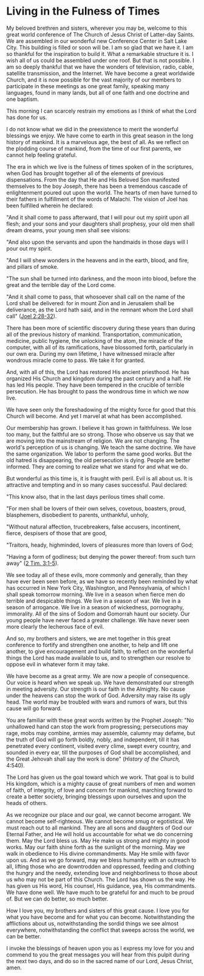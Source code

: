 # Living in the Fulness of Times

My beloved brethren and sisters, wherever you may be, welcome to this great
world conference of The Church of Jesus Christ of Latter-day Saints. We are
assembled in our wonderful new Conference Center in Salt Lake City. This
building is filled or soon will be. I am so glad that we have it. I am so
thankful for the inspiration to build it. What a remarkable structure it is. I
wish all of us could be assembled under one roof. But that is not possible. I
am so deeply thankful that we have the wonders of television, radio, cable,
satellite transmission, and the Internet. We have become a great worldwide
Church, and it is now possible for the vast majority of our members to
participate in these meetings as one great family, speaking many languages,
found in many lands, but all of one faith and one doctrine and one baptism.

This morning I can scarcely restrain my emotions as I think of what the Lord
has done for us.

I do not know what we did in the preexistence to merit the wonderful blessings
we enjoy. We have come to earth in this great season in the long history of
mankind. It is a marvelous age, the best of all. As we reflect on the plodding
course of mankind, from the time of our first parents, we cannot help feeling
grateful.

The era in which we live is the fulness of times spoken of in the scriptures,
when God has brought together all of the elements of previous dispensations.
From the day that He and His Beloved Son manifested themselves to the boy
Joseph, there has been a tremendous cascade of enlightenment poured out upon
the world. The hearts of men have turned to their fathers in fulfillment of
the words of Malachi. The vision of Joel has been fulfilled wherein he
declared:

"And it shall come to pass afterward, that I will pour out my spirit upon all
flesh; and your sons and your daughters shall prophesy, your old men shall
dream dreams, your young men shall see visions:

"And also upon the servants and upon the handmaids in those days will I pour
out my spirit.

"And I will shew wonders in the heavens and in the earth, blood, and fire, and
pillars of smoke.

"The sun shall be turned into darkness, and the moon into blood, before the
great and the terrible day of the Lord come.

"And it shall come to pass, that whosoever shall call on the name of the Lord
shall be delivered: for in mount Zion and in Jerusalem shall be deliverance,
as the Lord hath said, and in the remnant whom the Lord shall call" ([Joel
2:28-32](https://www.lds.org/scriptures/ot/joel/2.28-32?lang=eng#27)).

There has been more of scientific discovery during these years than during all
of the previous history of mankind. Transportation, communication, medicine,
public hygiene, the unlocking of the atom, the miracle of the computer, with
all of its ramifications, have blossomed forth, particularly in our own era.
During my own lifetime, I have witnessed miracle after wondrous miracle come
to pass. We take it for granted.

And, with all of this, the Lord has restored His ancient priesthood. He has
organized His Church and kingdom during the past century and a half. He has
led His people. They have been tempered in the crucible of terrible
persecution. He has brought to pass the wondrous time in which we now live.

We have seen only the foreshadowing of the mighty force for good that this
Church will become. And yet I marvel at what has been accomplished.

Our membership has grown. I believe it has grown in faithfulness. We lose too
many, but the faithful are so strong. Those who observe us say that we are
moving into the mainstream of religion. We are not changing. The world's
perception of us is changing. We teach the same doctrine. We have the same
organization. We labor to perform the same good works. But the old hatred is
disappearing, the old persecution is dying. People are better informed. They
are coming to realize what we stand for and what we do.

But wonderful as this time is, it is fraught with peril. Evil is all about us.
It is attractive and tempting and in so many cases successful. Paul declared:

"This know also, that in the last days perilous times shall come.

"For men shall be lovers of their own selves, covetous, boasters, proud,
blasphemers, disobedient to parents, unthankful, unholy,

"Without natural affection, trucebreakers, false accusers, incontinent,
fierce, despisers of those that are good,

"Traitors, heady, highminded, lovers of pleasures more than lovers of God;

"Having a form of godliness; but denying the power thereof: from such turn
away" ([2 Tim.
3:1-5](https://www.lds.org/scriptures/nt/2-tim/3.1-5?lang=eng#0)).

We see today all of these evils, more commonly and generally, than they have
ever been seen before, as we have so recently been reminded by what has
occurred in New York City, Washington, and Pennsylvania, of which I shall
speak tomorrow morning. We live in a season when fierce men do terrible and
despicable things. We live in a season of war. We live in a season of
arrogance. We live in a season of wickedness, pornography, immorality. All of
the sins of Sodom and Gomorrah haunt our society. Our young people have never
faced a greater challenge. We have never seen more clearly the lecherous face
of evil.

And so, my brothers and sisters, we are met together in this great conference
to fortify and strengthen one another, to help and lift one another, to give
encouragement and build faith, to reflect on the wonderful things the Lord has
made available to us, and to strengthen our resolve to oppose evil in whatever
form it may take.

We have become as a great army. We are now a people of consequence. Our voice
is heard when we speak up. We have demonstrated our strength in meeting
adversity. Our strength is our faith in the Almighty. No cause under the
heavens can stop the work of God. Adversity may raise its ugly head. The world
may be troubled with wars and rumors of wars, but this cause will go forward.

You are familiar with these great words written by the Prophet Joseph: "No
unhallowed hand can stop the work from progressing; persecutions may rage,
mobs may combine, armies may assemble, calumny may defame, but the truth of
God will go forth boldly, nobly, and independent, till it has penetrated every
continent, visited every clime, swept every country, and sounded in every ear,
till the purposes of God shall be accomplished, and the Great Jehovah shall
say the work is done" (_History of the Church,_ 4:540).

The Lord has given us the goal toward which we work. That goal is to build His
kingdom, which is a mighty cause of great numbers of men and women of faith,
of integrity, of love and concern for mankind, marching forward to create a
better society, bringing blessings upon ourselves and upon the heads of
others.

As we recognize our place and our goal, we cannot become arrogant. We cannot
become self-righteous. We cannot become smug or egotistical. We must reach out
to all mankind. They are all sons and daughters of God our Eternal Father, and
He will hold us accountable for what we do concerning them. May the Lord bless
us. May He make us strong and mighty in good works. May our faith shine forth
as the sunlight of the morning. May we walk in obedience to His divine
commandments. May He smile with favor upon us. And as we go forward, may we
bless humanity with an outreach to all, lifting those who are downtrodden and
oppressed, feeding and clothing the hungry and the needy, extending love and
neighborliness to those about us who may not be part of this Church. The Lord
has shown us the way. He has given us His word, His counsel, His guidance,
yea, His commandments. We have done well. We have much to be grateful for and
much to be proud of. But we can do better, so much better.

How I love you, my brothers and sisters of this great cause. I love you for
what you have become and for what you can become. Notwithstanding the
afflictions about us, notwithstanding the sordid things we see almost
everywhere, notwithstanding the conflict that sweeps across the world, we can
be better.

I invoke the blessings of heaven upon you as I express my love for you and
commend to you the great messages you will hear from this pulpit during the
next two days, and do so in the sacred name of our Lord, Jesus Christ, amen.

